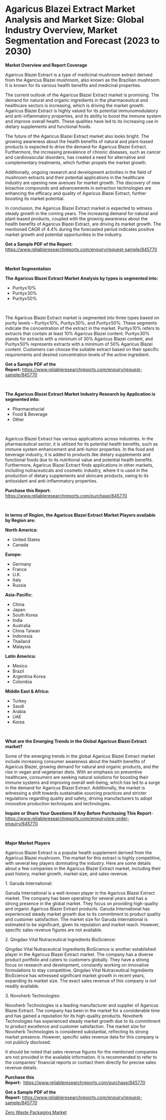 <p><h1>Agaricus Blazei Extract Market Analysis and Market Size: Global Industry Overview, Market Segmentation and Forecast (2023 to 2030)</h1></p><p><strong>Market Overview and Report Coverage</strong></p>
<p><p>Agaricus Blazei Extract is a type of medicinal mushroom extract derived from the Agaricus Blazei mushroom, also known as the Brazilian mushroom. It is known for its various health benefits and medicinal properties.</p><p>The current outlook of the Agaricus Blazei Extract market is promising. The demand for natural and organic ingredients in the pharmaceutical and healthcare sectors is increasing, which is driving the market growth. Agaricus Blazei Extract is highly valued for its potential immunomodulatory and anti-inflammatory properties, and its ability to boost the immune system and improve overall health. These qualities have led to its increasing use in dietary supplements and functional foods.</p><p>The future of the Agaricus Blazei Extract market also looks bright. The growing awareness about the health benefits of natural and plant-based products is expected to drive the demand for Agaricus Blazei Extract. Furthermore, the increasing prevalence of chronic diseases, such as cancer and cardiovascular disorders, has created a need for alternative and complementary treatments, which further propels the market growth.</p><p>Additionally, ongoing research and development activities in the field of mushroom extracts and their potential applications in the healthcare industry are opening new avenues for market growth. The discovery of new bioactive compounds and advancements in extraction technologies are enhancing the efficacy and quality of Agaricus Blazei Extract, further boosting its market potential.</p><p>In conclusion, the Agaricus Blazei Extract market is expected to witness steady growth in the coming years. The increasing demand for natural and plant-based products, coupled with the growing awareness about the health benefits of Agaricus Blazei Extract, are driving its market growth. The mentioned CAGR of 4.4% during the forecasted period indicates positive market growth and potential opportunities in the industry.</p></p>
<p><strong>Get a Sample PDF of the Report:</strong> <a href="https://www.reliableresearchreports.com/enquiry/request-sample/845770">https://www.reliableresearchreports.com/enquiry/request-sample/845770</a></p>
<p>&nbsp;</p>
<p><strong>Market Segmentation</strong></p>
<p><strong>The Agaricus Blazei Extract Market Analysis by types is segmented into:</strong></p>
<p><ul><li>Purity≥10%</li><li>Purity≥30%</li><li>Purity≥50%</li></ul></p>
<p>&nbsp;</p>
<p><p>The Agaricus Blazei Extract market is segmented into three types based on purity levels – Purity≥10%, Purity≥30%, and Purity≥50%. These segments indicate the concentration of the extract in the market. Purity≥10% refers to extracts that contain at least 10% Agaricus Blazei content. Purity≥30% stands for extracts with a minimum of 30% Agaricus Blazei content, and Purity≥50% represents extracts with a minimum of 50% Agaricus Blazei content. Customers can choose the suitable extract based on their specific requirements and desired concentration levels of the active ingredient.</p></p>
<p><strong>Get a Sample PDF of the Report:</strong>&nbsp;<a href="https://www.reliableresearchreports.com/enquiry/request-sample/845770">https://www.reliableresearchreports.com/enquiry/request-sample/845770</a></p>
<p>&nbsp;</p>
<p><strong>The Agaricus Blazei Extract Market Industry Research by Application is segmented into:</strong></p>
<p><ul><li>Pharmacetucial</li><li>Food & Beverage</li><li>Other</li></ul></p>
<p>&nbsp;</p>
<p><p>Agaricus Blazei Extract has various applications across industries. In the pharmaceutical sector, it is utilized for its potential health benefits, such as immune system enhancement and anti-tumor properties. In the food and beverage industry, it is added to products like dietary supplements and functional foods due to its nutritional value and potential health benefits. Furthermore, Agaricus Blazei Extract finds applications in other markets, including nutraceuticals and cosmetic industry, where it is used in the production of dietary supplements and skincare products, owing to its antioxidant and anti-inflammatory properties.</p></p>
<p><strong>Purchase this Report:</strong>&nbsp; <a href="https://www.reliableresearchreports.com/purchase/845770">https://www.reliableresearchreports.com/purchase/845770</a></p>
<p>&nbsp;</p>
<p><strong>In terms of Region, the Agaricus Blazei Extract Market Players available by Region are:</strong></p>
<p>
    <p> <strong> North America: </strong>
        <ul>
            <li>United States</li>
            <li>Canada</li>
        </ul>
        </p> 
    <p> <strong> Europe: </strong>
        <ul>
            <li>Germany</li>
            <li>France</li>
            <li>U.K.</li>
            <li>Italy</li>
            <li>Russia</li>
        </ul>
        </p> 
    <p> <strong> Asia-Pacific: </strong>
        <ul>
            <li>China</li>
            <li>Japan</li>
            <li>South Korea</li>
            <li>India</li>
            <li>Australia</li>
            <li>China Taiwan</li>
            <li>Indonesia</li>
            <li>Thailand</li>
            <li>Malaysia</li>
        </ul>
        </p> 
    <p> <strong> Latin America: </strong>
        <ul>
            <li>Mexico</li>
            <li>Brazil</li>
            <li>Argentina Korea</li>
            <li>Colombia</li>
        </ul>
        </p> 
    <p> <strong> Middle East & Africa: </strong>
        <ul>
            <li>Turkey</li>
            <li>Saudi</li>
            <li>Arabia</li>
            <li>UAE</li>
            <li>Korea</li>
        </ul>
    </p>
    </p>
<p>&nbsp;</p>
<p><strong>What are the Emerging Trends in the Global Agaricus Blazei Extract market?</strong></p>
<p><p>Some of the emerging trends in the global Agaricus Blazei Extract market include increasing consumer awareness about the health benefits of Agaricus Blazei, growing demand for natural and organic products, and the rise in vegan and vegetarian diets. With an emphasis on preventive healthcare, consumers are seeking natural solutions for boosting their immune systems and improving overall well-being, which has led to a surge in the demand for Agaricus Blazei Extract. Additionally, the market is witnessing a shift towards sustainable sourcing practices and stricter regulations regarding quality and safety, driving manufacturers to adopt innovative production techniques and technologies.</p></p>
<p><strong>Inquire or Share Your Questions If Any Before Purchasing This Report</strong>- <a href="https://www.reliableresearchreports.com/enquiry/pre-order-enquiry/845770">https://www.reliableresearchreports.com/enquiry/pre-order-enquiry/845770</a></p>
<p>&nbsp;</p>
<p><strong>Major Market Players</strong></p>
<p><p>Agaricus Blazei Extract is a popular health supplement derived from the Agaricus Blazei mushroom. The market for this extract is highly competitive, with several key players dominating the industry. Here are some details about a few companies in the Agaricus Blazei Extract market, including their past history, market growth, market size, and sales revenue.</p><p>1. Garuda International:</p><p>Garuda International is a well-known player in the Agaricus Blazei Extract market. The company has been operating for several years and has a strong presence in the global market. They focus on providing high-quality and organic Agaricus Blazei Extract products. Garuda International has experienced steady market growth due to its commitment to product quality and customer satisfaction. The market size for Garuda International is estimated to be significant, given its reputation and market reach. However, specific sales revenue figures are not available.</p><p>2. Qingdao Vital Nutraceutical Ingredients BioScience:</p><p>Qingdao Vital Nutraceutical Ingredients BioScience is another established player in the Agaricus Blazei Extract market. The company has a diverse product portfolio and caters to customers globally. They have a strong focus on research and development, constantly working on innovative formulations to stay competitive. Qingdao Vital Nutraceutical Ingredients BioScience has witnessed significant market growth in recent years, expanding its market size. The exact sales revenue of this company is not readily available.</p><p>3. Novoherb Technologies:</p><p>Novoherb Technologies is a leading manufacturer and supplier of Agaricus Blazei Extract. The company has been in the market for a considerable time and has gained a reputation for its high-quality products. Novoherb Technologies has experienced steady market growth due to its commitment to product excellence and customer satisfaction. The market size for Novoherb Technologies is considered substantial, reflecting its strong market presence. However, specific sales revenue data for this company is not publicly disclosed.</p><p>It should be noted that sales revenue figures for the mentioned companies are not provided in the available information. It is recommended to refer to the companies' financial reports or contact them directly for precise sales revenue details.</p></p>
<p><strong>Purchase this Report:</strong>&nbsp;&nbsp;<a href="https://www.reliableresearchreports.com/purchase/845770">https://www.reliableresearchreports.com/purchase/845770</a></p>
<p></p>
<p><strong>Get a Sample PDF of the Report:</strong>&nbsp;<a href="https://www.reliableresearchreports.com/enquiry/request-sample/845770">https://www.reliableresearchreports.com/enquiry/request-sample/845770</a></p>
<p><p><a href="https://github.com/GroverBarry/Market-Research-Report-List-2/blob/main/zero-waste-packaging-market.md">Zero Waste Packaging Market</a></p></p>